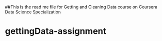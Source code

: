 ##This is the read me file for Getting and Cleaning Data course on Coursera Data Science Specialization

gettingData-assignment
======================
